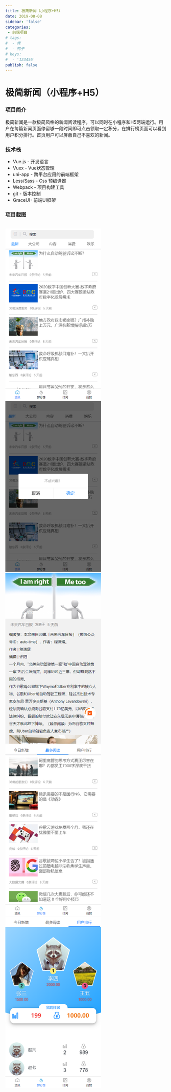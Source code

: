 ```yaml
---
title: 极简新闻（小程序+H5）
date: 2019-08-08
sidebar: 'false'
categories:
 - 前端项目
# tags:
#  - 烤
#  - 鸭子
# keys:
#  - '123456'
publish: false
---
```

# 极简新闻（小程序+H5）
### 项目简介
极简新闻是一款极简风格的新闻阅读程序，可以同时在小程序和H5两端运行。用户在每篇新闻页面停留够一段时间即可点击领取一定积分，在排行榜页面可以看到用户积分排行。首页用户可以屏蔽自己不喜欢的新闻。

### 技术栈
+ Vue.js - 开发语言
+ Vuex - Vue状态管理
+ uni-app - 跨平台应用的前端框架
+ Less/Sass - Css 预编译器
+ Webpack - 项目构建工具
+ git - 版本控制
+ GraceUI- 前端UI框架



### 项目截图
<br>
<img class="zoom"  src="./1.png" width="300px">
<img class="zoom"  src="./2.png" width="300px">
<img class="zoom"  src="./5.png" width="300px">
<img class="zoom"  src="./3.png" width="300px">
<img class="zoom"  src="./4.png" width="300px">
<Vssue  />